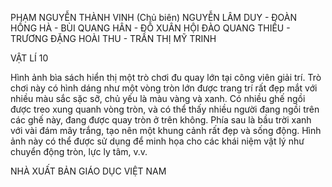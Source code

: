 PHẠM NGUYỄN THÀNH VINH (Chủ biên)
NGUYỄN LÂM DUY - ĐOÀN HỒNG HÀ - BÙI QUANG HÂN - ĐỖ XUÂN HỘI
ĐÀO QUANG THIỀU - TRƯƠNG ĐẶNG HOÀI THU - TRẦN THỊ MỸ TRINH

VẬT LÍ
10

Hình ảnh bìa sách hiển thị một trò chơi đu quay lớn tại công viên giải trí. Trò chơi này có hình dáng như một vòng tròn lớn được trang trí rất đẹp mắt với nhiều màu sắc sặc sỡ, chủ yếu là màu vàng và xanh. Có nhiều ghế ngồi được treo xung quanh vòng tròn, và có thể thấy nhiều người đang ngồi trên các ghế này, đang được quay tròn ở trên không. Phía sau là bầu trời xanh với vài đám mây trắng, tạo nên một khung cảnh rất đẹp và sống động. Hình ảnh này có thể được sử dụng để minh họa cho các khái niệm vật lý như chuyển động tròn, lực ly tâm, v.v.

NHÀ XUẤT BẢN GIÁO DỤC VIỆT NAM